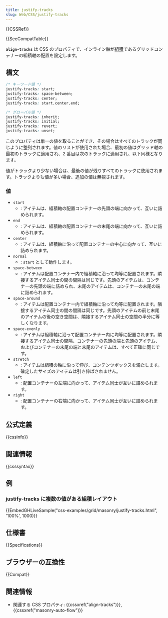 ```yaml
---
title: justify-tracks
slug: Web/CSS/justify-tracks
---
```

{{CSSRef}}

{{SeeCompatTable}}

**`align-tracks`** は CSS のプロパティで、インライン軸が[組積](/ja/docs/Web/CSS/CSS_Grid_Layout/Masonry_Layout)であるグリッドコンテナーの組積軸の配置を設定します。

## 構文

```css
/* キーワード値 */
justify-tracks: start;
justify-tracks: space-between;
justify-tracks: center;
justify-tracks: start,center,end;

/* グローバル値 */
justify-tracks: inherit;
justify-tracks: initial;
justify-tracks: revert;
justify-tracks: unset;
```

このプロパティは単一の値を取ることができ、その場合はすべてのトラックが同じように整列されます。値のリストが使用された場合、最初の値はグリッド軸の最初のトラックに適用され、2 番目は次のトラックに適用され、以下同様となります。

値がトラックより少ない場合は、最後の値が残りすべてのトラックに使用されます。トラックよりも値が多い場合、追加の値は無視されます。

### 値

- `start`
  - : アイテムは、組積軸の配置コンテナーの先頭の端に向かって、互いに詰められます。
- `end`
  - : アイテムは、組積軸の配置コンテナーの末尾の端に向かって、互いに詰められます。
- `center`
  - : アイテムは、組積軸に沿って配置コンテナーの中心に向かって、互いに詰められます。
- `normal`
  - : `start` として動作します。
- `space-between`
  - : アイテムは配置コンテナー内で組積軸に沿って均等に配置されます。隣接するアイテム同士の間の間隔は同じです。先頭のアイテムは、コンテナーの先頭の端に詰められ、末尾のアイテムは、コンテナーの末尾の端に詰められます。
- `space-around`
  - : アイテムは配置コンテナー内で組積軸に沿って均等に配置されます。隣接するアイテム同士の間の間隔は同じです。先頭のアイテムの前と末尾のアイテムの後の空き空間は、隣接するアイテム同士の空間の半分に等しくなります。
- `space-evenly`
  - : アイテムは組積軸に沿って配置コンテナー内に均等に配置されます。隣接するアイテム同士の間隔、コンテナーの先頭の端と先頭のアイテム、およびコンテナーの末尾の端と末尾のアイテムは、すべて正確に同じです。
- `stretch`
  - : アイテムは組積の軸に沿って伸び、コンテンツボックスを満たします。確定したサイズのアイテムは引き伸ばされません。
- `left`
  - : 配置コンテナーの左端に向かって、アイテム同士が互いに詰められます。
- `right`
  - : 配置コンテナーの右端に向かって、アイテム同士が互いに詰められます。

## 公式定義

{{cssinfo}}

## 関連情報

{{csssyntax}}

## 例

### justify-tracks に複数の値がある組積レイアウト

{{EmbedGHLiveSample("css-examples/grid/masonry/justify-tracks.html", '100%', 1000)}}

## 仕様書

{{Specifications}}

## ブラウザーの互換性

{{Compat}}

## 関連情報

- 関連する CSS プロパティ: {{cssxref("align-tracks")}}, {{cssxref("masonry-auto-flow")}}
